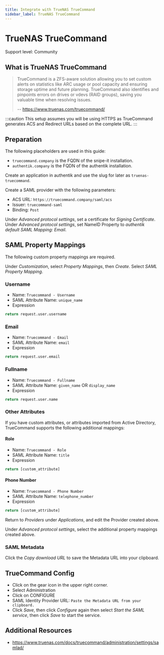 ```yaml
---
title: Integrate with TrueNAS TrueCommand
sidebar_label: TrueNAS TrueCommand
---
```


# TrueNAS TrueCommand

<span class="badge badge--secondary">Support level: Community</span>

## What is TrueNAS TrueCommand

> TrueCommand is a ZFS-aware solution allowing you to set custom alerts on statistics like ARC usage or pool capacity and ensuring storage uptime and future planning. TrueCommand also identifies and pinpoints errors on drives or vdevs (RAID groups), saving you valuable time when resolving issues.
>
> -- https://www.truenas.com/truecommand/

:::caution
This setup assumes you will be using HTTPS as TrueCommand generates ACS and Redirect URLs based on the complete URL.
:::

## Preparation

The following placeholders are used in this guide:

- `truecommand.company` is the FQDN of the snipe-it installation.
- `authentik.company` is the FQDN of the authentik installation.

Create an application in authentik and use the slug for later as `truenas-truecommand`.

Create a SAML provider with the following parameters:

- ACS URL: `https://truecommand.company/saml/acs`
- Issuer: `truecommand-saml`
- Binding: `Post`

Under _Advanced protocol settings_, set a certificate for _Signing Certificate_.
Under _Advanced protocol settings_, set NameID Property to _authentik default SAML Mapping: Email_.

## SAML Property Mappings

The following custom property mappings are required.

Under _Customization_, select _Property Mappings_, then _Create_. Select _SAML Property Mapping_.

### Username

- Name: `Truecommand - Username`
- SAML Attribute Name: `unique_name`
- Expression

```python
return request.user.username
```

### Email

- Name: `Truecommand - Email`
- SAML Attribute Name: `email`
- Expression

```python
return request.user.email
```

### Fullname

- Name: `Truecommand - Fullname`
- SAML Attribute Name: `given_name` OR `display_name`
- Expression

```python
return request.user.name
```

### Other Attributes

If you have custom attributes, or attributes imported from Active Directory, TrueCommand supports the following additional mappings:

#### Role

- Name: `Truecommand - Role`
- SAML Attribute Name: `title`
- Expression

```python
return [custom_attribute]
```

#### Phone Number

- Name: `Truecommand - Phone Number`
- SAML Attribute Name: `telephone_number`
- Expression

```python
return [custom_attribute]
```

Return to _Providers_ under _Applications_, and edit the Provider created above.

Under _Advanced protocol settings_, select the additional property mappings created above.

### SAML Metadata

Click the _Copy download URL_ to save the Metadata URL into your clipboard.

## TrueCommand Config

- Click on the gear icon in the upper right corner.
- Select Administration
- Click on CONFIGURE
- SAML Identity Provider URL: `Paste the Metadata URL from your clipboard.`
- Click _Save_, then click _Configure_ again then select _Start the SAML service_, then click _Save_ to start the service.

## Additional Resources

- https://www.truenas.com/docs/truecommand/administration/settings/samlad/
